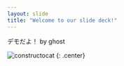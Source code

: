 ```yaml
---
layout: slide
title: "Welcome to our slide deck!"
---
```


デモだよ！ by ghost

![constructocat](https://octodex.github.com/images/constructocat2.jpg)
{: .center}
